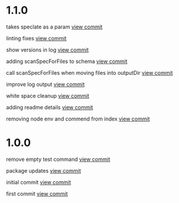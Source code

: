 

# 1.1.0

takes speclate as a param [view commit](http://github.com/$3/$packageName/commit/e91cfe03551698ef639a0e8c9edef804f111456e) 

linting fixes [view commit](http://github.com/$3/$packageName/commit/c119f7501049310cee5d74fb8ef10f3d10087c2e) 

show versions in log [view commit](http://github.com/$3/$packageName/commit/a1ab3c65324fe5290a0f78ae518de58b4c8a3932) 

adding scanSpecForFiles to schema [view commit](http://github.com/$3/$packageName/commit/e042352e3e21c4ad3977523a0c1001f0e2c7d3ce) 

call scanSpecForFiles when moving files into outputDir [view commit](http://github.com/$3/$packageName/commit/090f659e7a262349cc30eab9ca9816b81b4febdd) 

improve log output [view commit](http://github.com/$3/$packageName/commit/3a2c01d43ff48d338253993a6109d10c649ae8a3) 

white space cleanup [view commit](http://github.com/$3/$packageName/commit/b44426f68dc65d3e8f9facc9ced2c363f99bd2e2) 

adding readme details [view commit](http://github.com/$3/$packageName/commit/de77b7ea81ba629bbe53d4ae55a7cda4f88e9a45) 

removing node env and commend from index [view commit](http://github.com/$3/$packageName/commit/424b1d06e47229d2df290ead716cf51fab63d95f) 

 

# 1.0.0

remove empty test command [view commit](http://github.com/$3/$packageName/commit/25898ca8bea2243da814ca0ae00ed6ee81a55f9f) 

package updates [view commit](http://github.com/$3/$packageName/commit/5bc9b14210e7e56c209a8ffff5c23ede0ac593f5) 

initial commit [view commit](http://github.com/$3/$packageName/commit/15680df85400acf4a4263eb65b5d021057e05d14) 

first commit [view commit](http://github.com/$3/$packageName/commit/0fb367a9b338dc4f2709dab1fcc8214c1e227732) 

 
